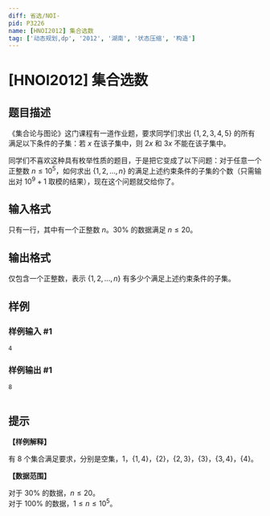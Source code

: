 ```yaml
---
diff: 省选/NOI-
pid: P3226
name: [HNOI2012] 集合选数
tag: ['动态规划,dp', '2012', '湖南', '状态压缩', '构造']
---
```

# [HNOI2012] 集合选数
## 题目描述

《集合论与图论》这门课程有一道作业题，要求同学们求出 $\{ 1, 2, 3, 4, 5 \}$ 的所有满足以下条件的子集：若 $x$ 在该子集中，则 $2x$ 和 $3x$ 不能在该子集中。

同学们不喜欢这种具有枚举性质的题目，于是把它变成了以下问题：对于任意一个正整数 $n \le 10^5$，如何求出 $\{1,2,\ldots ,n\}$ 的满足上述约束条件的子集的个数（只需输出对 $10^9+1$ 取模的结果），现在这个问题就交给你了。
## 输入格式

只有一行，其中有一个正整数 $n$。$30 \%$ 的数据满足 $n \le 20$。
## 输出格式

仅包含一个正整数，表示 $\{1,2,\ldots ,n\}$ 有多少个满足上述约束条件的子集。
## 样例

### 样例输入 #1
```
4
```
### 样例输出 #1
```
8
 

```
## 提示

**【样例解释】**
 
有 $8$ 个集合满足要求，分别是空集，${1}$，$\{1,4\}$，$\{2\}$，$\{2,3\}$，$\{3\}$，$\{3,4\}$，$\{4\}$。

**【数据范围】**

对于 $30 \%$ 的数据，$n \le 20$。  
对于 $100 \%$ 的数据，$1 \le n \le 10^5$。
